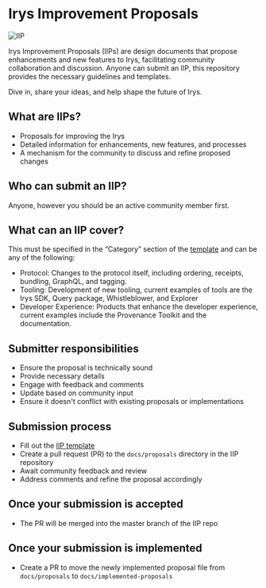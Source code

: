 # Irys Improvement Proposals

![IIP](https://github.com/Bundlr-Network/irys-improvement-proposals/blob/master/assets/irys-IIP.png?raw=true)

Irys Improvement Proposals (IIPs) are design documents that propose enhancements and new features to Irys, facilitating community collaboration and discussion. Anyone can submit an IIP, this repository provides the necessary guidelines and templates.

Dive in, share your ideas, and help shape the future of Irys.

## What are IIPs?

-   Proposals for improving the Irys
-   Detailed information for enhancements, new features, and processes
-   A mechanism for the community to discuss and refine proposed changes

## Who can submit an IIP?

Anyone, however you should be an active community member first.

## What can an IIP cover?

This must be specified in the “Category” section of the [template](./docs/IIP-template.md) and can be any of the following:

-   Protocol: Changes to the protocol itself, including ordering, receipts, bundling, GraphQL, and tagging.
-   Tooling: Development of new tooling, current examples of tools are the Irys SDK, Query package, Whistleblower, and Explorer
-   Developer Experience: Products that enhance the developer experience, current examples include the Provenance Toolkit and the documentation.

## Submitter responsibilities

-   Ensure the proposal is technically sound
-   Provide necessary details
-   Engage with feedback and comments
-   Update based on community input
-   Ensure it doesn't conflict with existing proposals or implementations

## Submission process

-   Fill out the [IIP template](./docs/IIP-template.md)
-   Create a pull request (PR) to the `docs/proposals` directory in the IIP repository
-   Await community feedback and review
-   Address comments and refine the proposal accordingly

## Once your submission is accepted

-   The PR will be merged into the master branch of the IIP repo

## Once your submission is implemented

-   Create a PR to move the newly implemented proposal file from `docs/proposals` to `docs/implemented-proposals`
